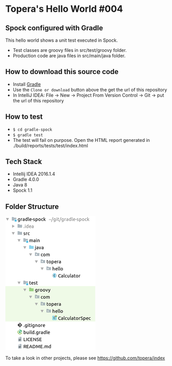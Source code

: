 # Topera's Hello World #004
## Spock configured with Gradle
This hello world shows a unit test executed in Spock.

* Test classes are groovy files in src/test/groovy folder.
* Production code are java files in src/main/java folder.

## How to download this source code
* Install [Gradle](https://gradle.org/install)
* Use the `Clone or download` button above the get the url of this repository
* In IntelliJ IDEA: File → New → Project From Version Control → Git → put the url of this repository

## How to test
* `$ cd gradle-spock`
* `$ gradle test`
* The test will fail on purpose. Open the HTML report generated in ./build/reports/tests/test/index.html

## Tech Stack
* Intellij IDEA 2016.1.4
* Gradle 4.0.0
* Java 8
* Spock 1.1

## Folder Structure
![folder-structure](./doc/files.png)

To take a look in other projects, please see https://github.com/topera/index


